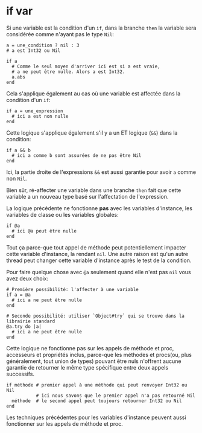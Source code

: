 # if var

Si une variable est la condition d'un `if`,
dans la branche `then` la variable sera considérée comme n'ayant pas le type `Nil`:

```crystal
a = une_condition ? nil : 3
# a est Int32 ou Nil

if a
  # Comme le seul moyen d'arriver ici est si a est vraie,
  # a ne peut être nulle. Alors a est Int32.
  a.abs
end
```

Cela s'applique également au cas où une variable est affectée dans la condition d'un `if`:

```crystal
if a = une_expression
  # ici a est non nulle
end
```

Cette logique s'applique également s'il y a un ET logique (`&&`) dans la condition:

```crystal
if a && b
  # ici a comme b sont assurées de ne pas être Nil
end
```

Ici, la partie droite de l'expressions `&&` est aussi garantie pour avoir `a` comme non `Nil`.

Bien sûr, ré-affecter une variable dans une branche `then`
fait que cette variable a un nouveau type basé sur l'affectation de l'expression.

La logique précédente ne fonctionne **pas** avec les variables d'instance, les variables de classe
ou les variables globales:

```crystal
if @a
  # ici @a peut être nulle
end
```

Tout ça parce-que tout appel de méthode peut potentiellement impacter cette variable d'instance,
la rendant `nil`. Une autre raison est qu'un autre thread peut changer cette variable d'instance après le test de la condition.

Pour faire quelque chose avec `@a` seulement quand elle n'est pas `nil` vous avez deux choix:

```crystal
# Première possibilité: l'affecter à une variable
if a = @a
  # ici a ne peut être nulle
end

# Seconde possibilité: utiliser `Object#try` qui se trouve dans la librairie standard
@a.try do |a|
  # ici a ne peut être nulle
end
```

Cette logique ne fonctionne pas sur les appels de méthode et proc, accesseurs et propriétés inclus,
parce-que les méthodes et procs(ou, plus généralement, tout union de types) pouvant être nuls
n'offrent aucune garantie de retourner le même type spécifique entre deux appels successifs.

```crystal
if méthode # premier appel à une méthode qui peut renvoyer Int32 ou Nil
           # ici nous savons que le premier appel n'a pas retourné Nil
  méthode  # le second appel peut toujours retourner Int32 ou Nil
end
```

Les techniques précédentes pour les variables d'instance peuvent aussi fonctionner sur les appels de méthode et proc.
